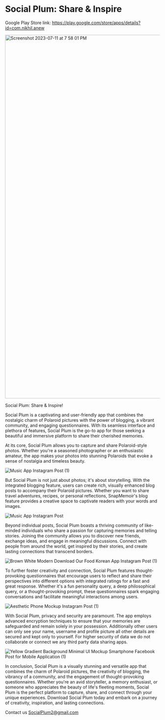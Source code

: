 # Social Plum: Share & Inspire

Google Play Store link: https://play.google.com/store/apps/details?id=com.nikhil.anew

<img width="1182" alt="Screenshot 2023-07-11 at 7 58 01 PM" src="https://github.com/Nikhil0414/Social-Plum-Share-Inspire/assets/58047550/2fb3b1fa-7153-4cb9-8dc8-4f60d8367b86">


Social Plum: Share & Inspire!

Social Plum is a captivating and user-friendly app that combines the nostalgic charm of Polaroid pictures with the power of blogging, a vibrant community, and engaging questionnaires. With its seamless interface and plethora of features, Social Plum is the go-to app for those seeking a beautiful and immersive platform to share their cherished memories.

At its core, Social Plum allows you to capture and share Polaroid-style photos. Whether you're a seasoned photographer or an enthusiastic amateur, the app makes your photos into stunning Polaroids that evoke a sense of nostalgia and timeless beauty.

![Music App Instagram Post (1)](https://github.com/Nikhil0414/Social-Plum-Share-Inspire/assets/58047550/8b7d9b87-3874-4219-b678-e6788e164175)


But Social Plum is not just about photos; it's about storytelling. With the integrated blogging feature, users can create rich, visually enhanced blog posts to accompany their Polaroid pictures. Whether you want to share travel adventures, recipes, or personal reflections, SnapMemoir's blog feature provides a creative space to captivate readers with your words and images.

![Music App Instagram Post](https://github.com/Nikhil0414/Social-Plum-Share-Inspire/assets/58047550/144d8a19-a5ee-4d56-a085-99d1e2f5704b)


Beyond individual posts, Social Plum boasts a thriving community of like-minded individuals who share a passion for capturing memories and telling stories. Joining the community allows you to discover new friends, exchange ideas, and engage in meaningful discussions. Connect with people from around the world, get inspired by their stories, and create lasting connections that transcend borders.

![Brown White Modern Download Our Food Korean App Instagram Post (1)](https://github.com/Nikhil0414/Social-Plum-Share-Inspire/assets/58047550/fb77f1c7-2269-48e2-8389-3e7d1d48f54c)


To further foster creativity and connection, Social Plum features thought-provoking questionnaires that encourage users to reflect and share their perspectives into different options with integrated ratings for a fast and great response. Whether it's a fun personality query, a deep philosophical query, or a thought-provoking prompt, these questionnaires spark engaging conversations and facilitate meaningful interactions among users.

![Aesthetic Phone Mockup Instagram Post (1)](https://github.com/Nikhil0414/Social-Plum-Share-Inspire/assets/58047550/9f9b4c46-0d5f-4620-bfc7-6a6259843b89)


With Social Plum, privacy and security are paramount. The app employs advanced encryption techniques to ensure that your memories are safeguarded and remain solely in your possession. Additionally other users can only see your name, username and profile picture all other details are secured and kept only to yourself. For higher security of data we do not collaborate or connect we any third party data sharing apps.

![Yellow Gradient Background Minimal UI Mockup Smartphone Facebook Post for Mobile Application (1)](https://github.com/Nikhil0414/Social-Plum-Share-Inspire/assets/58047550/70352930-8060-4162-aa18-d2845f2779bd)


In conclusion, Social Plum is a visually stunning and versatile app that combines the charm of Polaroid pictures, the creativity of blogging, the vibrancy of a community, and the engagement of thought-provoking questionnaires. Whether you're an avid storyteller, a memory enthusiast, or someone who appreciates the beauty of life's fleeting moments, Social Plum is the perfect platform to capture, share, and connect through your unique experiences. Download Social Plum today and embark on a journey of creativity, inspiration, and lasting connections. 

Contact us SocialPlum2@gmail.com
